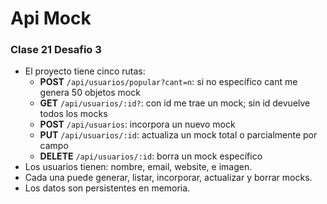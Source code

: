# Api Mock

### Clase 21 Desafio 3

- El proyecto tiene cinco rutas:
  - <b>POST</b> `/api/usuarios/popular?cant=n`: si no específico cant me genera 50 objetos mock
  - <b>GET</b> `/api/usuarios/:id?`: con id me trae un mock; sin id devuelve todos los mocks
  - <b>POST</b> `/api/usuarios`: incorpora un nuevo mock
  - <b>PUT</b> `/api/usuarios/:id`: actualiza un mock total o parcialmente por campo
  - <b>DELETE</b> `/api/usuarios/:id`: borra un mock específico
- Los usuarios tienen: nombre, email, website, e imagen.
- Cada una puede generar, listar, incorporar, actualizar y borrar mocks.
- Los datos son persistentes en memoria.
